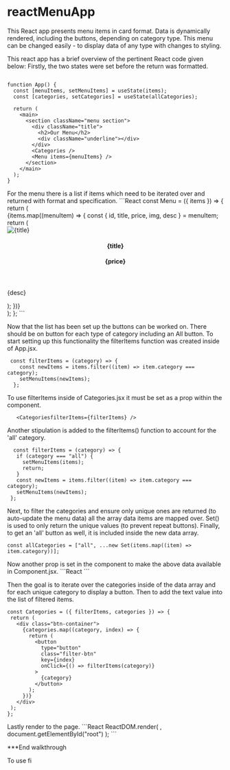 # reactMenuApp
This React app presents menu items in card format. Data is dynamically rendered, including the buttons, depending on category type.
This menu can be changed easily - to display data of any type with changes to styling. 


This react app has a brief overview of the pertinent React code given below:
Firstly, the two states were set before the return was formatted.
```React

function App() {
  const [menuItems, setMenuItems] = useState(items);
  const [categories, setCategories] = useState(allCategories);
  
  return (
    <main>
      <section className="menu section">
        <div className="title">
          <h2>Our Menu</h2>
          <div className="underline"></div>
        </div>
        <Categories />
        <Menu items={menuItems} />
      </section>
    </main>
  );
}
```
<p></p>
For the menu there is a list if items which need to be iterated over and returned with format and specification. 
```React
const Menu = ({ items }) => {
  return (
    <div className="section-center">
      {items.map((menuItem) => {
        const { id, title, price, img, desc } = menuItem;
        return (
          <article key={id} className="menu item">
            <img src={img} alt={title} className="photo" />
            <div class="item info">
              <header>
                <h4>{title}</h4>
                <h4 className="price">{price}</h4>
              </header>
              <p className="item-text">{desc}</p>
            </div>
          </article>
        );
      })}
    </div>
  );
};
```
<p></p>

Now that the list has been set up the buttons can be worked on. There should be on button for each type of category including an All button. To start setting up this functionality the filterItems function was created inside of App.jsx.
```React
 const filterItems = (category) => {
    const newItems = items.filter((item) => item.category === category);
    setMenuItems(newItems);
  };
  ```
<p></p>

To use filterItems inside of Categories.jsx it must be set as a prop within the <Category /> component.
```React
   <CategoriesfilterItems={filterItems} />
   ```
   <p></p>
   
 Another stipulation is added to the filterItems() function to account for the 'all' category.
 ```React
   const filterItems = (category) => {
    if (category === "all") {
      setMenuItems(items);
      return;
    }
    const newItems = items.filter((item) => item.category === category);
    setMenuItems(newItems);
  };
  ```
  <p></p>
  
  Next, to filter the categories and ensure only unique ones are returned (to auto-update the menu data) all the array data items are mapped over. Set() is used to only return the unique values (to prevent repeat buttons). Finally, to get an 'all' button as well, it is included inside the new data array.
  ```React
  const allCategories = ["all", ...new Set(items.map((item) => item.category))];
  ```
  
 <p></p>
 Now another prop is set in the <Category /> component to make the above data available in Component.jsx.
 ```React
         <Categories categories={categories} filterItems={filterItems} />
 ```
 <p></p>
 
 Then the goal is to iterate over the categories inside of the data array and for each unique category to display a button. Then to add the text value into the list of filtered items. 
 ```React
 const Categories = ({ filterItems, categories }) => {
  return (
    <div class="btn-container">
      {categories.map((category, index) => {
        return (
          <button
            type="button"
            class="filter-btn"
            key={index}
            onClick={() => filterItems(category)}
          >
            {category}
          </button>
        );
      })}
    </div>
  );
};
```
<p></p>
Lastly render to the page.
```React
ReactDOM.render(
  <React.StrictMode>
    <App />
  </React.StrictMode>,
  document.getElementById("root")
);
```

***End walkthrough
 
 
 
 

To use fi
